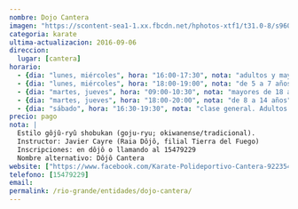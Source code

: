 ```yaml
---
nombre: Dojo Cantera
imagen: "https://scontent-sea1-1.xx.fbcdn.net/hphotos-xtf1/t31.0-8/s960x960/11878994_1010534942314267_7063574992862480948_o.jpg"
categoria: karate
ultima-actualizacion: 2016-09-06
direccion: 
  lugar: [cantera]
horario: 
  - {dia: "lunes, miércoles", hora: "16:00-17:30", nota: "adultos y mayores de 15 años" }
  - {dia: "lunes, miércoles", hora: "18:00-19:00", nota: "de 5 a 7 años" }
  - {dia: "martes, jueves", hora: "09:00-10:30", nota: "mayores de 18 años" }
  - {dia: "martes, jueves", hora: "18:00-20:00", nota: "de 8 a 14 años" }
  - {dia: "sábado", hora: "16:30-19:30", nota: "clase general. Adultos y mayores de 8 años" }
precio: pago
nota: | 
  Estilo gôjû-ryû shobukan (goju-ryu; okiwanense/tradicional). 
  Instructor: Javier Cayre (Raia Dôjô, filial Tierra del Fuego)
  Inscripciones: en dôjô o llamando al 15479229
  Nombre alternativo: Dôjô Cantera
website: ["https://www.facebook.com/Karate-Polideportivo-Cantera-922354627798966/"]
telefono: [15479229]
email: 
permalink: /rio-grande/entidades/dojo-cantera/
---
```


